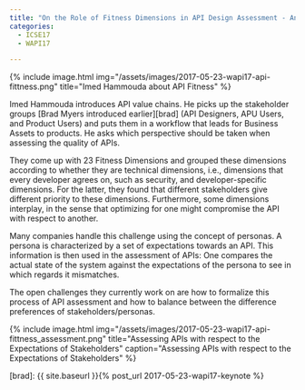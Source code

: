 ```yaml
---
title: "On the Role of Fitness Dimensions in API Design Assessment - An Empirical Investigation"
categories:
  - ICSE17
  - WAPI17

---
```


{% include image.html img="/assets/images/2017-05-23-wapi17-api-fittness.png" title="Imed Hammouda about API Fitness" %}

Imed Hammouda introduces API value chains. He picks up the stakeholder groups [Brad Myers introduced earlier][brad] (API Designers, APU Users, and Product Users) and puts them in a workflow that leads for Business Assets to products. He asks which perspective should be taken when assessing the quality of APIs.

They come up with 23 Fitness Dimensions and grouped these dimensions according to whether they are technical dimensions, i.e., dimensions that every developer agrees on, such as security, and developer-specific dimensions. For the latter, they found that different stakeholders give different priority to these dimensions. Furthermore, some dimensions interplay, in the sense that optimizing for one might compromise the API with respect to another.

Many companies handle this challenge using the concept of personas. A persona is characterized by a set of expectations towards an API. This information is then used in the assessment of APIs: One compares the actual state of the system against the expectations of the persona to see in which regards it mismatches.

The open challenges they currently work on are how to formalize this process of API assessment and how to balance between the difference preferences of stakeholders/personas.

{% include image.html img="/assets/images/2017-05-23-wapi17-api-fittness_assessment.png" title="Assessing APIs with respect to the Expectations of Stakeholders" caption="Assessing APIs with respect to the Expectations of Stakeholders" %}

  [brad]: {{ site.baseurl }}{% post_url 2017-05-23-wapi17-keynote %}
